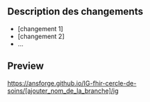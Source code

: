 ## Description des changements

* [changement 1]
* [changement 2]
* ...

## Preview

https://ansforge.github.io/IG-fhir-cercle-de-soins/[ajouter_nom_de_la_branche]/ig